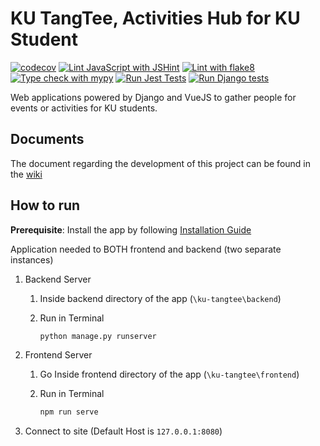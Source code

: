 # KU TangTee, Activities Hub for KU Student

[![codecov](https://codecov.io/gh/OmegaOoh/ku-tangtee/graph/badge.svg?token=3JS2AG5IFC)](https://codecov.io/gh/OmegaOoh/ku-tangtee) [![Lint JavaScript with JSHint](https://github.com/OmegaOoh/ku-tangtee/actions/workflows/jshint.yml/badge.svg)](https://github.com/OmegaOoh/ku-tangtee/actions/workflows/jshint.yml) [![Lint with flake8](https://github.com/OmegaOoh/ku-tangtee/actions/workflows/flake8.yml/badge.svg)](https://github.com/OmegaOoh/ku-tangtee/actions/workflows/flake8.yml)  [![Type check with mypy](https://github.com/OmegaOoh/ku-tangtee/actions/workflows/mypy.yml/badge.svg)](https://github.com/OmegaOoh/ku-tangtee/actions/workflows/mypy.yml) [![Run Jest Tests](https://github.com/OmegaOoh/ku-tangtee/actions/workflows/jest.yml/badge.svg)](https://github.com/OmegaOoh/ku-tangtee/actions/workflows/jest.yml) [![Run Django tests](https://github.com/OmegaOoh/ku-tangtee/actions/workflows/coverage.yml/badge.svg)](https://github.com/OmegaOoh/ku-tangtee/actions/workflows/coverage.yml)

Web applications powered by Django and VueJS to gather people for events or activities for KU students.

## Documents

The document regarding the development of this project can be found in the [wiki](../../wiki)

## How to run

**Prerequisite**: Install the app by following [Installation Guide](INSTALLATION.md)

Application needed to BOTH frontend and backend (two separate instances)

1. Backend Server
   1. Inside backend directory of the app (`\ku-tangtee\backend`)
   2. Run in Terminal

      ```bash
      python manage.py runserver
      ```

2. Frontend Server
   1. Go Inside frontend directory of the app (`\ku-tangtee\frontend`)
   2. Run in Terminal

      ``` bash
      npm run serve
      ```

3. Connect to site (Default Host is `127.0.0.1:8080`)
